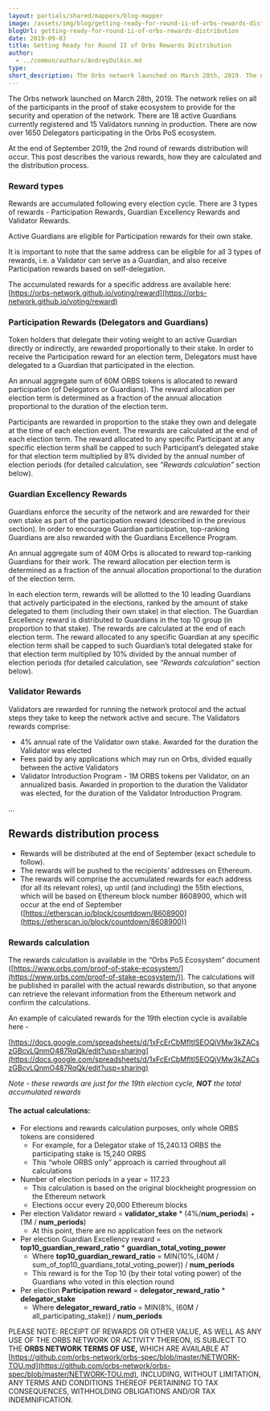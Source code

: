 ```yaml
---
layout: partials/shared/mappers/blog-mapper
image: /assets/img/blog/getting-ready-for-round-ii-of-orbs-rewards-distribution/bg.jpg
blogUrl: getting-ready-for-round-ii-of-orbs-rewards-distribution
date: 2019-09-03
title: Getting Ready for Round II of Orbs Rewards Distribution
author:
  - ../common/authors/AndreyDulkin.md
type:
short_description: The Orbs network launched on March 28th, 2019. The network relies on all of the participants in the proof of stake ecosystem to provide for the security and operation of the network. There are 18 active Guardians currently registered and 15 Validators running in production. There are now over 1650 Delegators participating in the Orbs PoS ecosystem.
---
```


The Orbs network launched on March 28th, 2019. The network relies on all of the participants in the proof of stake ecosystem to provide for the security and operation of the network. There are 18 active Guardians currently registered and 15 Validators running in production. There are now over 1650 Delegators participating in the Orbs PoS ecosystem.

At the end of September 2019, the 2nd round of rewards distribution will occur. This post describes the various rewards, how they are calculated and the distribution process.

### Reward types

Rewards are accumulated following every election cycle. There are 3 types of rewards - Participation Rewards, Guardian Excellency Rewards and Validator Rewards.

Active Guardians are eligible for Participation rewards for their own stake.

It is important to note that the same address can be eligible for all 3 types of rewards, i.e. a Validator can serve as a Guardian, and also receive Participation rewards based on self-delegation.

The accumulated rewards for a specific address are available here: [https://orbs-network.github.io/voting/reward](https://orbs-network.github.io/voting/reward)

### Participation Rewards (Delegators and Guardians)

Token holders that delegate their voting weight to an active Guardian directly or indirectly, are rewarded proportionally to their stake. In order to receive the Participation reward for an election term, Delegators must have delegated to a Guardian that participated in the election.

An annual aggregate sum of 60M ORBS tokens is allocated to reward participation (of Delegators or Guardians). The reward allocation per election term is determined as a fraction of the annual allocation proportional to the duration of the election term.

Participants are rewarded in proportion to the stake they own and delegate at the time of each election event. The rewards are calculated at the end of each election term. The reward allocated to any specific Participant at any specific election term shall be capped to such Participant’s delegated stake for that election term multiplied by 8% divided by the annual number of election periods (for detailed calculation, see _“Rewards calculation”_ section below).

### Guardian Excellency Rewards

Guardians enforce the security of the network and are rewarded for their own stake as part of the participation reward (described in the previous section). In order to encourage Guardian participation, top-ranking Guardians are also rewarded with the Guardians Excellence Program.

An annual aggregate sum of 40M Orbs is allocated to reward top-ranking Guardians for their work. The reward allocation per election term is determined as a fraction of the annual allocation proportional to the duration of the election term.

In each election term, rewards will be allotted to the 10 leading Guardians that actively participated in the elections, ranked by the amount of stake delegated to them (including their own stake) in that election. The Guardian Excellency reward is distributed to Guardians in the top 10 group (in proportion to that stake). The rewards are calculated at the end of each election term. The reward allocated to any specific Guardian at any specific election term shall be capped to such Guardian’s total delegated stake for that election term multiplied by 10% divided by the annual number of election periods (for detailed calculation, see _“Rewards calculation”_ section below).

### Validator Rewards

Validators are rewarded for running the network protocol and the actual steps they take to keep the network active and secure. The Validators rewards comprise:

- 4% annual rate of the Validator own stake. Awarded for the duration the Validator was elected
- Fees paid by any applications which may run on Orbs, divided equally between the active Validators
- Validator Introduction Program - 1M ORBS tokens per Validator, on an annualized basis. Awarded in proportion to the duration the Validator was elected, for the duration of the Validator Introduction Program.

...

## Rewards distribution process

- Rewards will be distributed at the end of September (exact schedule to follow).
- The rewards will be pushed to the recipients’ addresses on Ethereum.
- The rewards will comprise the accumulated rewards for each address (for all its relevant roles), up until (and including) the 55th elections, which will be based on Ethereum block number 8608900, which will occur at the end of September ([https://etherscan.io/block/countdown/8608900](https://etherscan.io/block/countdown/8608900))

### Rewards calculation

The rewards calculation is available in the “Orbs PoS Ecosystem” document ([https://www.orbs.com/proof-of-stake-ecosystem/](https://www.orbs.com/proof-of-stake-ecosystem/)). The calculations will be published in parallel with the actual rewards distribution, so that anyone can retrieve the relevant information from the Ethereum network and confirm the calculations.

An example of calculated rewards for the 19th election cycle is available here -

[https://docs.google.com/spreadsheets/d/1xFcErCbMfltISEOQjVMw3kZACszGBcvLQnmO487RqQk/edit?usp=sharing](https://docs.google.com/spreadsheets/d/1xFcErCbMfltISEOQjVMw3kZACszGBcvLQnmO487RqQk/edit?usp=sharing)

_Note - these rewards are just for the 19th election cycle, **NOT** the total accumulated rewards_

#### The actual calculations:

- For elections and rewards calculation purposes, only whole ORBS tokens are considered
  - For example, for a Delegator stake of 15,240.13 ORBS the participating stake is 15,240 ORBS
  - This “whole ORBS only” approach is carried throughout all calculations
- Number of election periods in a year = 117.23
  - This calculation is based on the original blockheight progression on the Ethereum network
  - Elections occur every 20,000 Ethereum blocks
- Per election Validator reward = **validator_stake** \* (4%/**num_periods**) + (1M / **num_periods**)
  - At this point, there are no application fees on the network
- Per election Guardian Excellency reward = **top10_guardian_reward_ratio** \* **guardian_total_voting_power**
  - Where **top10_guardian_reward_ratio** = MIN(10%,(40M / sum_of_top10_guardians_total_voting_power)) / **num_periods**
  - This reward is for the Top 10 (by their total voting power) of the Guardians who voted in this election round
- Per election **Participation reward** = **delegator_reward_ratio** \* **delegator_stake**
  - Where **delegator_reward_ratio** \= MIN(8%, (60M /  all_participating_stake)) / **num_periods**

PLEASE NOTE: RECEIPT OF REWARDS OR OTHER VALUE, AS WELL AS ANY USE OF THE ORBS NETWORK OR ACTIVITY THEREON, IS SUBJECT TO THE **ORBS NETWORK TERMS OF USE,** WHICH ARE AVAILABLE AT [https://github.com/orbs-network/orbs-spec/blob/master/NETWORK-TOU.md](https://github.com/orbs-network/orbs-spec/blob/master/NETWORK-TOU.md), INCLUDING, WITHOUT LIMITATION, ANY TERMS AND CONDITIONS THEREOF PERTAINING TO TAX CONSEQUENCES, WITHHOLDING OBLIGATIONS AND/OR TAX INDEMNIFICATION.
